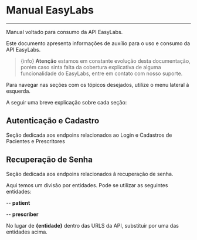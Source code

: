 # Manual EasyLabs

---

Manual voltado para consumo da API EasyLabs.

Este documento apresenta informações de auxílio para o uso e consumo da API EasyLabs.

> {info} **Atenção** estamos em constante evolução desta documentação, porém caso sinta falta da cobertura explicativa de 
> alguma funcionalidade do EasyLabs, entre em contato com nosso suporte.
 
Para navegar nas seções com os tópicos desejados, utilize o menu lateral à esquerda.

A seguir uma breve explicação sobre cada seção:

## Autenticação e Cadastro

Seção dedicada aos endpoins relacionados ao Login e Cadastros de Pacientes e Prescritores

## Recuperação de Senha

Seção dedicada aos endpoins relacionados â recuperação de senha.

Aqui temos um divisão por entidades. Pode se utilizar as seguintes entidades:

-- **patient** 

-- **prescriber**

No lugar de **{entidade}** dentro das URLS da API, substituir por uma das entidades acima.